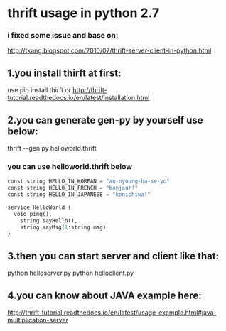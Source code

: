 # thrift usage in python 2.7

### i fixed some issue and base on:
http://tkang.blogspot.com/2010/07/thrift-server-client-in-python.html


## 1.you install thirft at first:
use
pip install thirft
or
http://thrift-tutorial.readthedocs.io/en/latest/installation.html

## 2.you can generate gen-py by yourself use below:
thrift --gen py helloworld.thrift

### you can use helloworld.thrift below

```python
const string HELLO_IN_KOREAN = "an-nyoung-ha-se-yo"
const string HELLO_IN_FRENCH = "bonjour!"
const string HELLO_IN_JAPANESE = "konichiwa!"

service HelloWorld {
  void ping(),
    string sayHello(),
    string sayMsg(1:string msg)
}
```

## 3.then you can start server and client like that:
python helloserver.py
python helloclient.py


## 4.you can know about JAVA example here:
http://thrift-tutorial.readthedocs.io/en/latest/usage-example.html#java-multiplication-server





